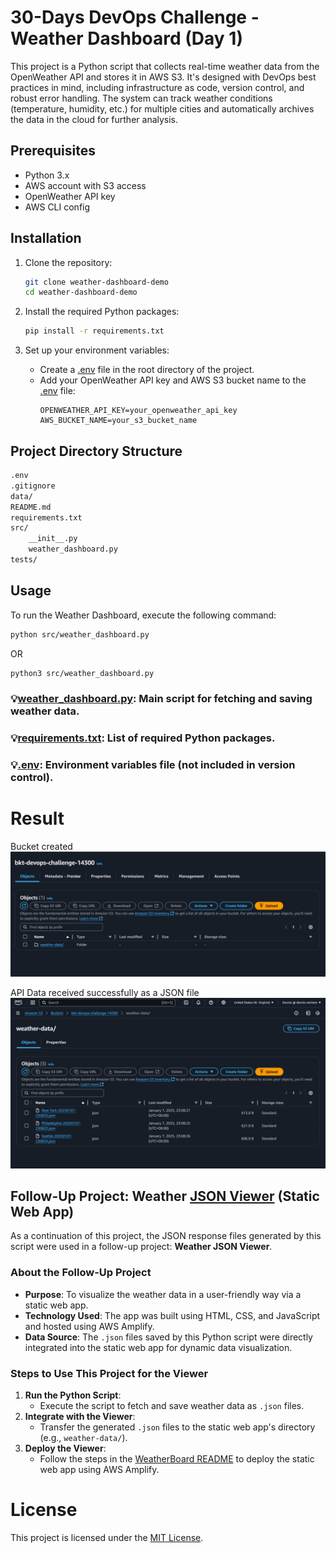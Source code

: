 # 30-Days DevOps Challenge - Weather Dashboard (Day 1)

This project is a Python script that collects real-time weather data from the OpenWeather API and stores it in AWS S3. It's designed with DevOps best practices in mind, including infrastructure as code, version control, and robust error handling. The system can track weather conditions (temperature, humidity, etc.) for multiple cities and automatically archives the data in the cloud for further analysis.

## Prerequisites

- Python 3.x
- AWS account with S3 access
- OpenWeather API key
- AWS CLI config

## Installation

1. Clone the repository:
    ```sh
    git clone weather-dashboard-demo
    cd weather-dashboard-demo
    ```

2. Install the required Python packages:
    ```sh
    pip install -r requirements.txt
    ```

3. Set up your environment variables:
    - Create a [.env](./.env) file in the root directory of the project.
    - Add your OpenWeather API key and AWS S3 bucket name to the [.env](./.env) file:
        ```env
        OPENWEATHER_API_KEY=your_openweather_api_key
        AWS_BUCKET_NAME=your_s3_bucket_name
        ```

      
## Project Directory Structure

```markdown
.env
.gitignore
data/
README.md
requirements.txt
src/
    __init__.py
    weather_dashboard.py
tests/
```

## Usage

To run the Weather Dashboard, execute the following command:
```sh
python src/weather_dashboard.py
```
OR
```sh
python3 src/weather_dashboard.py
```

### 💡[weather_dashboard.py](./src/weather_dashboard.py): Main script for fetching and saving weather data.
### 💡[requirements.txt](./requirements.txt): List of required Python packages.
### 💡[.env](./.env): Environment variables file (not included in version control).

#
# Result
Bucket created
![bucket-image](./image/img-bkt.png)

API Data received successfully as a JSON file
![json-data](./image/img-data.png)


## Follow-Up Project: Weather [JSON Viewer](https://github.com/DennisOtchere/weatherboard) (Static Web App)

As a continuation of this project, the JSON response files generated by this script were used in a follow-up project: **Weather JSON Viewer**.  

### About the Follow-Up Project
- **Purpose**: To visualize the weather data in a user-friendly way via a static web app.
- **Technology Used**: The app was built using HTML, CSS, and JavaScript and hosted using AWS Amplify.
- **Data Source**: The `.json` files saved by this Python script were directly integrated into the static web app for dynamic data visualization.

### Steps to Use This Project for the Viewer
1. **Run the Python Script**:
   - Execute the script to fetch and save weather data as `.json` files.
2. **Integrate with the Viewer**:
   - Transfer the generated `.json` files to the static web app's directory (e.g., `weather-data/`).
3. **Deploy the Viewer**:
   - Follow the steps in the [WeatherBoard README](https://github.com/DennisOtchere/weatherboard/blob/main/README.md) to deploy the static web app using AWS Amplify.

# License
This project is licensed under the [MIT License](./LICENSE).

